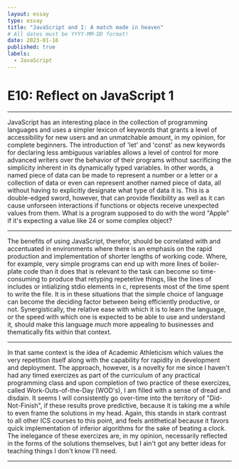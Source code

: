 ```yaml
---
layout: essay
type: essay
title: "JavaScript and I: A match made in heaven"
# All dates must be YYYY-MM-DD format!
date: 2023-01-16
published: true
labels:
  - JavaScript
---
```

<h1>E10: Reflect on JavaScript 1</h1>
<body>
  <hr>
  <p>JavaScript has an interesting place in the collection of programming languages and uses a simpler lexicon of keywords that grants a level of accessibility for new users and an unmatchable amount, in my opinion, for complete beginners.  The introduction of 'let' and 'const' as new keywords for declaring less ambiguous variables allows a level of control for more advanced writers over the behavior of their programs without sacrificing the simplicity inherent in its dynamically typed variables.  In other words, a named piece of data can be made to represent a number or a letter or a collection of data or even can represent another named piece of data, all without having to explicitly designate what type of data it is.  This is a double-edged sword, however, that can provide flexibility as well as it can cause unforseen interactions if functions or objects receive unexpected values from them.  What is a program supposed to do with the word "Apple" if it's expecting a value like 24 or some complex object?</p>
  <hr>
  <p>The benefits of using JavaScript, therefor, should be correlated with and accentuated in environments where there is an emphasis on the rapid production and implementation of shorter lengths of working code.  Where, for example, very simple programs can end up with more lines of boiler-plate code than it does that is relevant to the task can become so time-consuming to produce that retyping repetetive things, like the lines of includes or intializing stdio elements in c, represents most of the time spent to write the file.  It is in these situations that the simple choice of language can become the deciding factor between being efficiently productive, or not.  Synergistically, the relative ease with which it is to learn the language, or the speed with which one is expected to be able to use and understand it, should make this language <em>much</em> more appealing to businesses and thematically fits within that context.</p>
  <hr>
  <p>In that same context is the idea of Academic Athleticism which values the very repetition itself along with the capability for rapidity in development and deployment.  The approach, however, is a novelty for me since I haven't had any timed exercizes as part of the curriculum of any practical programming class and upon completion of two practice of these exercizes, called Work-Outs-of-the-Day (WOD's), I am filled with a sense of dread and disdain.  It seems I will consistently go over-time into the territory of "Did-Not-Finish", if these results prove predictive, because it is taking me a while to even frame the solutions in my head.  Again, this stands in stark contrast to all other ICS courses to this point, and feels antithetical because it favors quick implementation of inferior algorithms for the sake of beating a clock.  The inelegance of these exercizes are, in my opinion, necessarily reflected in the forms of the solutions themselves, but I ain't got any better ideas for teaching things I don't know I'll need.</p>
  <hr>
</body>
